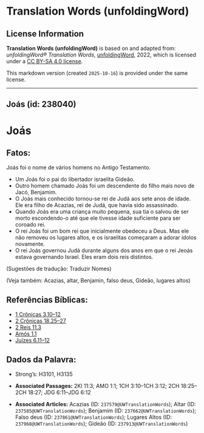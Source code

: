 # Translation Words (unfoldingWord)

## License Information

**Translation Words (unfoldingWord)** is based on and adapted from: _unfoldingWord® Translation Words_, [unfoldingWord](https://unfoldingword.org/utw), 2022, which is licensed under a [CC BY-SA 4.0 license](https://creativecommons.org/licenses/by-sa/4.0/legalcode.en).

This markdown version (created `2025-10-16`) is provided under the same license.



--------------------------------

## Joás (id: 238040)

Joás
====

Fatos:
------

Joás foi o nome de vários homens no Antigo Testamento.

* Um Joás foi o pai do libertador israelita Gideão.
* Outro homem chamado Joás foi um descendente do filho mais novo de Jacó, Benjamim.
* O Joás mais conhecido tornou\-se rei de Judá aos sete anos de idade. Ele era filho de Acazias, rei de Judá, que havia sido assassinado.
* Quando Joás era uma criança muito pequena, sua tia o salvou de ser morto escondendo\-o até que ele tivesse idade suficiente para ser coroado rei.
* O rei Joás foi um bom rei que inicialmente obedeceu a Deus. Mas ele não removeu os lugares altos, e os israelitas começaram a adorar ídolos novamente.
* O rei Joás governou Judá durante alguns dos anos em que o rei Jeoás estava governando Israel. Eles eram dois reis distintos.

(Sugestões de tradução: Traduzir Nomes)

(Veja também: Acazias, altar, Benjamin, falso deus, Gideão, lugares altos)

Referências Bíblicas:
---------------------

* [1 Crônicas 3\.10–12](https://ref.ly/1Chr3:10-1Chr3:12)
* [2 Crônicas 18\.25–27](https://ref.ly/2Chr18:25-2Chr18:27)
* [2 Reis 11\.3](https://ref.ly/2Kgs11:3)
* [Amós 1\.1](https://ref.ly/Amos1:1)
* [Juízes 6\.11–12](https://ref.ly/Judg6:11-Judg6:12)

Dados da Palavra:
-----------------

* Strong’s: H3101, H3135

* **Associated Passages:** 2KI 11:3; AMO 1:1; 1CH 3:10–1CH 3:12; 2CH 18:25–2CH 18:27; JDG 6:11–JDG 6:12
* **Associated Articles:** Acazias (ID: `237579@UWTranslationWords`); Altar (ID: `237585@UWTranslationWords`); Benjamim (ID: `237662@UWTranslationWords`); Falso deus (ID: `237861@UWTranslationWords`); Lugares Altos (ID: `237968@UWTranslationWords`); Gideão (ID: `237913@UWTranslationWords`)

